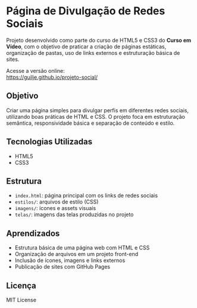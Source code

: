 # Página de Divulgação de Redes Sociais

Projeto desenvolvido como parte do curso de HTML5 e CSS3 do **Curso em Vídeo**, com o objetivo de praticar a criação de páginas estáticas, organização de pastas, uso de links externos e estruturação básica de sites.

Acesse a versão online:  
https://guilje.github.io/projeto-social/

## Objetivo
Criar uma página simples para divulgar perfis em diferentes redes sociais, utilizando boas práticas de HTML e CSS. O projeto foca em estruturação semântica, responsividade básica e separação de conteúdo e estilo.

## Tecnologias Utilizadas
- HTML5
- CSS3

## Estrutura
- `index.html`: página principal com os links de redes sociais
- `estilos/`: arquivos de estilo (CSS)
- `imagens/`: ícones e assets visuais
- `telas/`: imagens das telas produzidas no projeto

## Aprendizados
- Estrutura básica de uma página web com HTML e CSS
- Organização de arquivos em um projeto front-end
- Inclusão de ícones, imagens e links externos
- Publicação de sites com GitHub Pages

## Licença
MIT License
